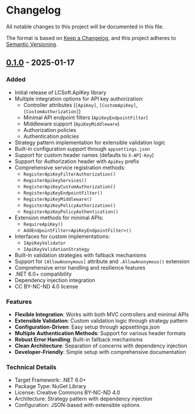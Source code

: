 # Changelog

All notable changes to this project will be documented in this file.

The format is based on [Keep a Changelog](https://keepachangelog.com/en/1.0.0/),
and this project adheres to [Semantic Versioning](https://semver.org/spec/v2.0.0.html).

## [0.1.0] - 2025-01-17

### Added
- Initial release of LCSoft.ApiKey library
- Multiple integration options for API key authorization:
  - Controller attributes (`[ApiKey]`, `[CustomApiKey]`, `[CustomAuthorization]`)
  - Minimal API endpoint filters (`ApiKeyEndpointFilter`)
  - Middleware support (`ApiKeyMiddleware`)
  - Authorization policies
  - Authentication policies
- Strategy pattern implementation for extensible validation logic
- Built-in configuration support through `appsettings.json`
- Support for custom header names (defaults to `X-API-Key`)
- Support for Authorization header with `ApiKey` prefix
- Comprehensive service registration methods:
  - `RegisterApiKeyFilterAuthorization()`
  - `RegisterApikeyServices()`
  - `RegisterApiKeyCustomAuthorization()`
  - `RegisterApiKeyEndpointFilter()`
  - `RegisterApiKeyMiddleware()`
  - `RegisterApiKeyPolicyAuthorization()`
  - `RegisterApiKeyPolicyAuthentication()`
- Extension methods for minimal APIs:
  - `RequireApiKey()`
  - `AddEndpointFilter<ApiKeyEndpointFilter>()`
- Interfaces for custom implementations:
  - `IApiKeyValidator`
  - `IApiKeyValidationStrategy`
- Built-in validation strategies with fallback mechanisms
- Support for `[AllowAnonymous]` attribute and `.AllowAnonymous()` extension
- Comprehensive error handling and resilience features
- .NET 6.0+ compatibility
- Dependency injection integration
- CC BY-NC-ND 4.0 license

### Features
- **Flexible Integration**: Works with both MVC controllers and minimal APIs
- **Extensible Validation**: Custom validation logic through strategy pattern
- **Configuration-Driven**: Easy setup through appsettings.json
- **Multiple Authentication Methods**: Support for various header formats
- **Robust Error Handling**: Built-in fallback mechanisms
- **Clean Architecture**: Separation of concerns with dependency injection
- **Developer-Friendly**: Simple setup with comprehensive documentation

### Technical Details
- Target Framework: .NET 6.0+
- Package Type: NuGet Library
- License: Creative Commons BY-NC-ND 4.0
- Architecture: Strategy pattern with dependency injection
- Configuration: JSON-based with extensible options

[0.1.0]: https://github.com/luigi-sw/LCSoft.ApiKey/releases/tag/v0.1.0